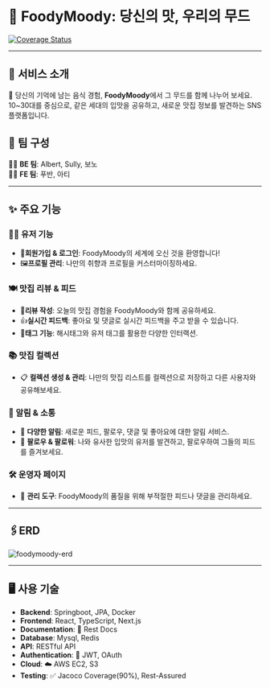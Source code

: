 # 🍴 **FoodyMoody**: 당신의 맛, 우리의 무드

[![Coverage Status](https://coveralls.io/repos/github/foody-moody/foodymoody/badge.svg)](https://coveralls.io/github/foody-moody/foodymoody)

---

## 📘 서비스 소개

🍝 당신의 기억에 남는 음식 경험, **FoodyMoody**에서 그 무드를 함께 나누어 보세요. 10~30대를 중심으로, 같은 세대의 입맛을 공유하고, 새로운 맛집 정보를 발견하는 SNS 플랫폼입니다.

## 🍻 팀 구성

👩‍💻 **BE 팀**: Albert, Sully, 보노  
👨‍💻 **FE 팀**: 푸반, 아티

---

## ✨ 주요 기능

### 🙋‍♂️ 유저 기능

- 🎉**회원가입 & 로그인**:  FoodyMoody의 세계에 오신 것을 환영합니다!
- 🖼️**프로필 관리**:  나만의 취향과 프로필을 커스터마이징하세요.

### 🍽️ 맛집 리뷰 & 피드

- 📝**리뷰 작성**:  오늘의 맛집 경험을 FoodyMoody와 함께 공유하세요.
- 👍**실시간 피드백**:  좋아요 및 댓글로 실시간 피드백을 주고 받을 수 있습니다.
- 🔖**태그 기능**:  해시태그와 유저 태그를 활용한 다양한 인터랙션.

### 📚 맛집 컬렉션

- 📋 **컬렉션 생성 & 관리**: 나만의 맛집 리스트를 컬렉션으로 저장하고 다른 사용자와 공유해보세요.

### 📣 알림 & 소통

- 🚀 **다양한 알림**: 새로운 피드, 팔로우, 댓글 및 좋아요에 대한 알림 서비스.
- 🤝 **팔로우 & 팔로워**: 나와 유사한 입맛의 유저를 발견하고, 팔로우하여 그들의 피드를 즐겨보세요.

### 🛠️ 운영자 페이지

- 🔧 **관리 도구**: FoodyMoody의 품질을 위해 부적절한 피드나 댓글을 관리하세요.

---

## 🖇️ERD

![foodymoody-erd](https://github.com/foody-moody/foodymoody/assets/99056666/c1677106-ae5c-4d5f-bcd1-6bcee86067f5)

---

## 🖥 사용 기술

- **Backend**: Springboot, JPA, Docker
- **Frontend**: React, TypeScript, Next.js
- **Documentation**: 📄 Rest Docs
- **Database**: Mysql, Redis
- **API**: RESTful API
- **Authentication**: 🔐 JWT, OAuth
- **Cloud**: ☁️ AWS EC2, S3
- **Testing**: ✅ Jacoco Coverage(90%), Rest-Assured
